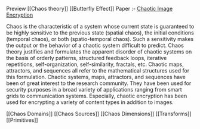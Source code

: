 Preview
	[[Chaos theory]]
	[[Butterfly Effect]]
Paper :- [Chaotic Image Encryption](<file:///./chaotic-image-encryption-3.pdf>)

Chaos is the characteristic of a system whose current state is guaranteed to be highly sensitive to the previous state (spatial chaos), the initial conditions (temporal chaos), or both (spatio-temporal chaos). Such a sensitivity makes the output or the behavior of a chaotic system difficult to predict. Chaos  theory justifies and formulates the apparent disorder of chaotic systems on the basis of orderly patterns, structured feedback loops, iterative repetitions, self-organization, self-similarity, fractals, etc. Chaotic maps, attractors, and sequences all refer to the mathematical structures used for this formulation. Chaotic systems, maps, attractors, and sequences have been of great interest to the research community. They have been used for security purposes in a broad variety of applications ranging from smart grids to communication systems. Especially, chaotic encryption has been used for encrypting a variety of content types in addition to images.

[[Chaos Domains]]
[[Chaos Sources]]
[[Chaos Dimensions]]
[[Transforms]]
[[Primitives]]
